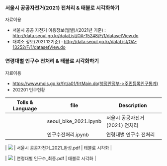 ### 서울시 공공자전거(2021) 전처리 & 태블로 시각화하기

자료이용
- 서울시 공공 자전거 이용정보(월별)/(2021년 기준) : http://data.seoul.go.kr/dataList/OA-15248/F/1/datasetView.do 
- 대여소 정보(2021.12기준) : http://data.seoul.go.kr/dataList/OA-13252/F/1/datasetView.do

### 연령대별 인구수 전처리 & 태블로 시각화하기

자료이용
- https://www.mois.go.kr/frt/a01/frtMain.do(행정안정부->주민등록인구통계)
- 202201 인구현황

| Tolls & Language | file | Description |
| ------ | ------ | ------ |
| | seoul_bike_2021.ipynb | 서울시 공공자전거(2021) 전처리 |
| | 인구수전처리.ipynb | 연령대별 인구수 전처리 |

| <img src="https://img.shields.io/badge/Tableau-E97627?style=flat-square&logo=Tableau&logoColor=white"/></a> | 서울시 공공자전거_2021_완성.pdf | 태블로 시각화 |

| <img src="https://img.shields.io/badge/Tableau-E97627?style=flat-square&logo=Tableau&logoColor=white"/></a> | 연령대별 인구수_최종.pdf | 태블로 시각화 |


